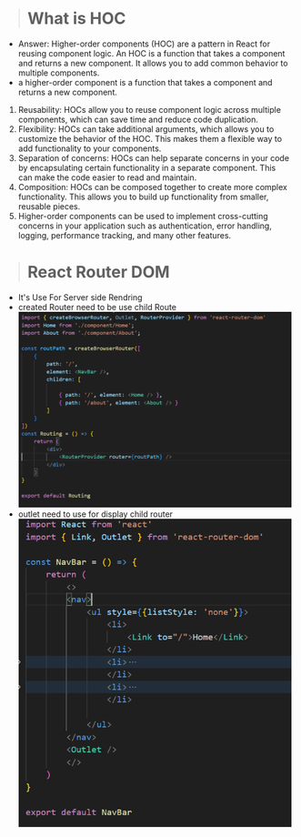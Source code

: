 > # What is HOC
- Answer: Higher-order components (HOC) are a pattern in React for reusing component logic. An HOC is a function that takes a component and returns a new component. It allows you to add common behavior to multiple components.
- a higher-order component is a function that takes a component and returns a new component.
01.  Reusability: HOCs allow you to reuse component logic across multiple components, which can save time and reduce code duplication.
02. Flexibility: HOCs can take additional arguments, which allows you to customize the behavior of the HOC. This makes them a flexible way to add functionality to your components.
03. Separation of concerns: HOCs can help separate concerns in your code by encapsulating certain functionality in a separate component. This can make the code easier to read and maintain.
04. Composition: HOCs can be composed together to create more complex functionality. This allows you to build up functionality from smaller, reusable pieces.
05. Higher-order components can be used to implement cross-cutting concerns in your application such as authentication, error handling, logging, performance tracking, and many other features.

> # React Router DOM
- It's Use For Server side Rendring
- created Router need to be use child Route
![alt text](img/image.png)
- outlet need to use for display child router
![alt text](img/image1.png)